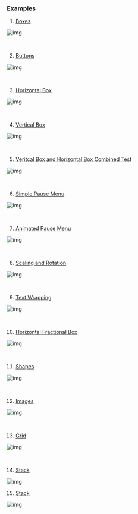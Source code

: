 ### Examples

1. [Boxes](https://github.com/namishh/nurture/blob/main/examples/boxtest.lua)

![img](https://raw.githubusercontent.com/namishh/nurture/refs/heads/main/examples/screenshots/box.png)

<br>

2. [Buttons](https://github.com/namishh/nurture/blob/main/examples/buttontest.lua)

![img](https://raw.githubusercontent.com/namishh/nurture/refs/heads/main/examples/screenshots/button.png)

<br>

3. [Horizontal Box](https://github.com/namishh/nurture/blob/main/examples/hboxtest.lua)

![img](https://raw.githubusercontent.com/namishh/nurture/refs/heads/main/examples/screenshots/hbox.png)

<br>

4. [Vertical Box](https://github.com/namishh/nurture/blob/main/examples/vboxtest.lua)

![img](https://raw.githubusercontent.com/namishh/nurture/refs/heads/main/examples/screenshots/vbox.png)

<br>

5. [Veritcal Box and Horizontal Box Combined Test](https://github.com/namishh/nurture/blob/main/examples/hboxvboxcombinedtest.lua)

![img](https://raw.githubusercontent.com/namishh/nurture/refs/heads/main/examples/screenshots/hboxvboxcombined.png)

<br>


6. [Simple Pause Menu](https://github.com/namishh/nurture/blob/main/examples/pausemenu.lua)

![img](https://raw.githubusercontent.com/namishh/nurture/refs/heads/main/examples/screenshots/pausemenu.png)

<br>

7. [Animated Pause Menu](https://github.com/namishh/nurture/blob/main/examples/pausemenuanim.lua)

![img](https://raw.githubusercontent.com/namishh/nurture/refs/heads/main/examples/screenshots/pausemenuanim.png)

<br>

8. [Scaling and Rotation](https://github.com/namishh/nurture/blob/main/examples/scalerotationtest.lua)

![img](https://raw.githubusercontent.com/namishh/nurture/refs/heads/main/examples/screenshots/scalerotation.png)

<br>

9. [Text Wrapping](https://github.com/namishh/nurture/blob/main/examples/textwrapping.lua)

![img](https://raw.githubusercontent.com/namishh/nurture/refs/heads/main/examples/screenshots/textwrapping.png)

<br>

10. [Horizontal Fractional Box](https://github.com/namishh/nurture/blob/main/examples/hfracboxtest.lua)

![img](https://raw.githubusercontent.com/namishh/nurture/refs/heads/main/examples/screenshots/hfracbox.png)

<br>

11. [Shapes](https://github.com/namishh/nurture/blob/main/examples/shapestest.lua)

![img](https://raw.githubusercontent.com/namishh/nurture/refs/heads/main/examples/screenshots/shapes.png)


<br>

12. [Images](https://github.com/namishh/nurture/blob/main/examples/imagetest.lua)

![img](https://raw.githubusercontent.com/namishh/nurture/refs/heads/main/examples/screenshots/image.png)

<br>

13. [Grid](https://github.com/namishh/nurture/blob/main/examples/gridtest.lua)

![img](https://raw.githubusercontent.com/namishh/nurture/refs/heads/main/examples/screenshots/grid.png)

<br>

14. [Stack](https://github.com/namishh/nurture/blob/main/examples/stacktest.lua)

![img](https://raw.githubusercontent.com/namishh/nurture/refs/heads/main/examples/screenshots/stack.png)

15. [Stack](https://github.com/namishh/nurture/blob/main/examples/progresstest.lua)

![img](https://raw.githubusercontent.com/namishh/nurture/refs/heads/main/examples/screenshots/progress.png)